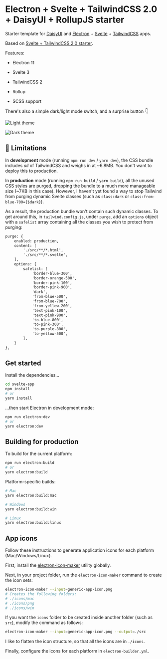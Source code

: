 # Electron + Svelte + TailwindCSS 2.0 + DaisyUI + RollupJS starter

Starter template for [DaisyUI](https://daisyui.com/) and [Electron](https://www.electronjs.org/) + [Svelte](https://svelte.dev) + [TailwindCSS](https://tailwindcss.com) apps.

Based on [Svelte + TailwindCSS 2.0 starter](https://github.com/breadthe/svelte-tailwind2-starter).

Features:

- Electron 11
- Svelte 3
- TailwindCSS 2




- Rollup
- SCSS support

There's also a simple dark/light mode switch, and a surprise button 👇

![Light theme](https://user-images.githubusercontent.com/17433578/108366386-edf5d200-71bd-11eb-8c9b-bd355ebb0de0.png)

![Dark theme](https://user-images.githubusercontent.com/17433578/108366378-eafae180-71bd-11eb-8ad2-40cec4f6b7b2.png)

## 🚨 Limitations

In **development** mode (running `npm run dev` / `yarn dev`), the CSS bundle includes *all* of TailwindCSS and weighs in at ~6.8MB. You don't want to deploy this to production.

In **production** mode (running `npm run build` / `yarn build`), all the unused CSS styles are purged, dropping the bundle to a much more manageable size (~7KB in this case). However, I haven't yet found a way to stop Tailwind from purging dynamic Svelte classes (such as `class:dark` or `class:from-blue-700={$dark}`).

As a result, the production bundle won't contain such dynamic classes. To get around this, in `tailwind.config.js`, under `purge`, add an `options` object with a `safelist` array containing all the classes you wish to protect from purging:

```diff
purge: {
    enabled: production,
    content: [
        './src/**/*.html',
        './src/**/*.svelte',
    ],
    options: {
        safelist: [
            'border-blue-300',
            'border-orange-500',
            'border-pink-100',
            'border-pink-900',
            'dark',
            'from-blue-500',
            'from-blue-700',
            'from-yellow-200',
            'text-pink-100',
            'text-pink-900',
            'to-blue-800',
            'to-pink-300',
            'to-purple-800',
            'to-yellow-500',
        ],
    }
},
```

## Get started

Install the dependencies...

```bash
cd svelte-app
npm install
# or
yarn install
```

...then start Electron in development mode:

```bash
npm run electron:dev
# or
yarn electron:dev
```

## Building for production

To build for the current platform:

```bash
npm run electron:build
# or
yarn electron:build
```

Platform-specific builds:

```bash
# Mac
yarn electron:build:mac

# Windows
yarn electron:build:win

# Linux
yarn electron:build:linux

```

## App icons

Follow these instructions to generate application icons for each platform (Mac/Windows/Linux).

First, install the [electron-icon-maker](https://github.com/jaretburkett/electron-icon-maker) utility globally.

Next, in your project folder, run the `electron-icon-maker` command to create the icon sets:

```bash
electron-icon-maker --input=generic-app-icon.png
# Creates the following folders:
# ./icons/mac
# ./icons/png
# ./icons/win
```

If you want the `icons` folder to be created inside another folder (such as `src`), modify the command as follows:

```bash
electron-icon-maker --input=generic-app-icon.png --output=./src
```

I like to flatten the icon structure, so that all the icons are in `./icons`.

Finally, configure the icons for each platform in `electron-builder.yml`.
